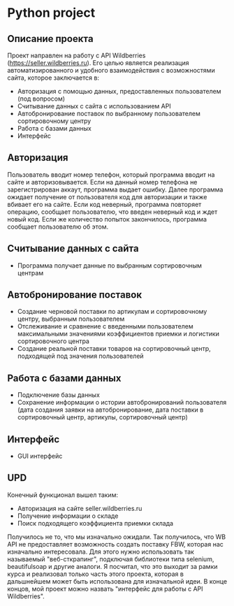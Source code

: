 # Python project
## Описание проекта
Проект направлен на работу с API Wildberries (https://seller.wildberries.ru). Его целью является реализация автоматизированного и удобного взаимодействия с возможностями сайта, которое заключается в:
- Авторизация с помощью данных, предоставленных пользователем (под вопросом)
- Считывание данных с сайта с использованием API
- Автобронирование поставок по выбранному пользователем сортировочному центру
- Работа с базами данных
- Интерфейс

## Авторизация
Пользователь вводит номер телефон, который программа вводит на сайте и авторизовывается. Если на данный номер телефона не зарегистрирован аккаут, программа выдает ошибку. Далее программа ожидает получение от пользователя код для авторизации и также вбивает его на сайте. Если код неверный, программа повторяет операцию, сообщает пользователю, что введен неверный код и ждет новый код. Если же количество попыток закончилось, программа сообщает пользователю об этом.

## Считывание данных с сайта
- Программа получает данные по выбранным сортировочным центрам


## Автобронирование поставок
- Создание черновой поставки по артикулам и сортировочному центру, выбранным пользователем
- Отслеживание и сравнение с введенными пользователем максимальными значениями коэффициентов приемки и логистики сортировочного центра
- Создание реальной поставки товаров на сортировочный центр, подходящей под значения пользователей

## Работа с базами данных
- Подключение базы данных 
- Сохранение информации о истории автобронирований пользователя (дата создания заявки на автобронирование, дата поставки в сортировочный центр, артикулы, сортировочный центр)

## Интерфейс
- GUI интерфейс

## UPD

Конечный функционал вышел таким:
- Авторизация на сайте seller.wildberries.ru
- Получение информации о складе
- Поиск подходящего коэффициента приемки склада

Получилось не то, что мы изначально ожидали. Так получилось, что WB API не предоставляет возможность создать поставку FBW, которая нас изначально интересовала. Для этого нужно использовать так называемый "веб-сткрапинг", подключая библиотеки типа selenium, beautifulsoap и другие аналоги. Я посчитал, что это выходит за рамки курса и реализовал только часть этого проекта, которая в дальшнейшем может быть использована для изначальной идеи. В конце концов, мой проект можно назвать "интерфейс для работы с API Wildberries".